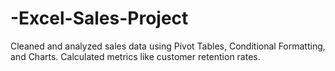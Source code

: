 # -Excel-Sales-Project
Cleaned and analyzed sales data using Pivot Tables, Conditional Formatting, and Charts.  Calculated metrics like customer retention rates.
